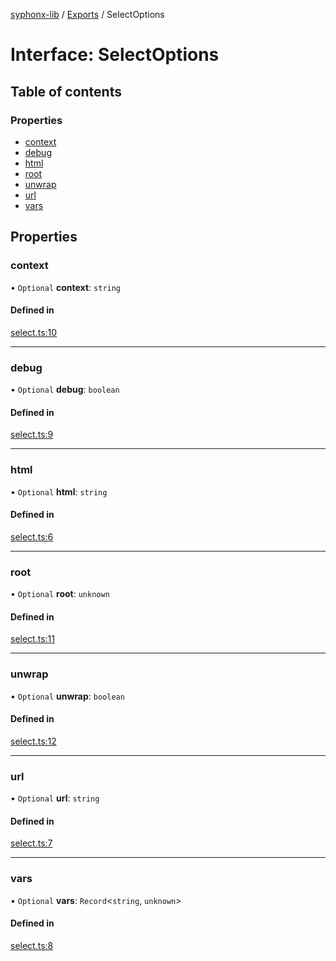 [syphonx-lib](../README.md) / [Exports](../modules.md) / SelectOptions

# Interface: SelectOptions

## Table of contents

### Properties

- [context](SelectOptions.md#context)
- [debug](SelectOptions.md#debug)
- [html](SelectOptions.md#html)
- [root](SelectOptions.md#root)
- [unwrap](SelectOptions.md#unwrap)
- [url](SelectOptions.md#url)
- [vars](SelectOptions.md#vars)

## Properties

### context

• `Optional` **context**: `string`

#### Defined in

[select.ts:10](https://github.com/dtempx/syphonx-lib/blob/322fff5/select.ts#L10)

___

### debug

• `Optional` **debug**: `boolean`

#### Defined in

[select.ts:9](https://github.com/dtempx/syphonx-lib/blob/322fff5/select.ts#L9)

___

### html

• `Optional` **html**: `string`

#### Defined in

[select.ts:6](https://github.com/dtempx/syphonx-lib/blob/322fff5/select.ts#L6)

___

### root

• `Optional` **root**: `unknown`

#### Defined in

[select.ts:11](https://github.com/dtempx/syphonx-lib/blob/322fff5/select.ts#L11)

___

### unwrap

• `Optional` **unwrap**: `boolean`

#### Defined in

[select.ts:12](https://github.com/dtempx/syphonx-lib/blob/322fff5/select.ts#L12)

___

### url

• `Optional` **url**: `string`

#### Defined in

[select.ts:7](https://github.com/dtempx/syphonx-lib/blob/322fff5/select.ts#L7)

___

### vars

• `Optional` **vars**: `Record`<`string`, `unknown`\>

#### Defined in

[select.ts:8](https://github.com/dtempx/syphonx-lib/blob/322fff5/select.ts#L8)
